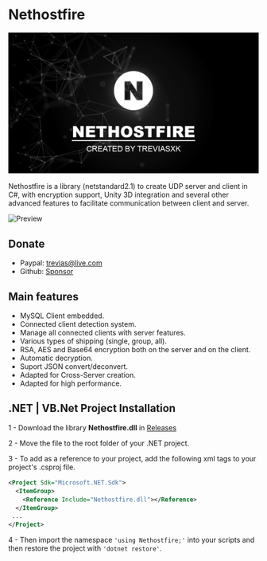 # Nethostfire

![Preview](/screenshots/banner.png)

Nethostfire is a library (netstandard2.1) to create UDP server and client in C#, with encryption support, Unity 3D integration and several other advanced features to facilitate communication between client and server.

![Preview](/screenshots/preview.gif)

## Donate
 - Paypal: trevias@live.com
 - Github: [Sponsor](https://github.com/sponsors/treviasxk)

## Main features
 - MySQL Client embedded.
 - Connected client detection system.
 - Manage all connected clients with server features.
 - Various types of shipping (single, group, all).
 - RSA, AES and Base64 encryption both on the server and on the client.
 - Automatic decryption.
 - Suport JSON convert/deconvert.
 - Adapted for Cross-Server creation.
 - Adapted for high performance.

## .NET | VB.Net Project Installation
1 - Download the library **Nethostfire.dll** in [Releases](https://github.com/treviasxk/Nethostfire/releases)

2 - Move the file to the root folder of your .NET project.

3 - To add as a reference to your project, add the following xml tags to your project's .csproj file.

```xml
<Project Sdk="Microsoft.NET.Sdk">
  <ItemGroup>
    <Reference Include="Nethostfire.dll"></Reference>
  </ItemGroup>
 ...
</Project>
```
4 - Then import the namespace `'using Nethostfire;'` into your scripts and then restore the project with `'dotnet restore'`.